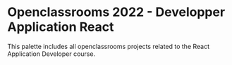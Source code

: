 # Openclassrooms 2022 - Developper Application React  

This palette includes all openclassrooms projects related to the React Application Developer course.
